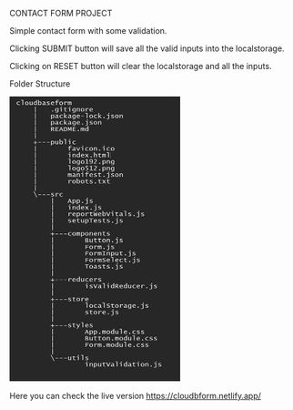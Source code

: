 CONTACT FORM PROJECT

Simple contact form with some validation. 

Clicking SUBMIT button will save all the valid inputs into the localstorage.

Clicking on RESET button will clear the localstorage and all the inputs.


Folder Structure 

<img src="public/folderstructure.jpg" width="300" height="500">


Here you can check the live version https://cloudbform.netlify.app/
